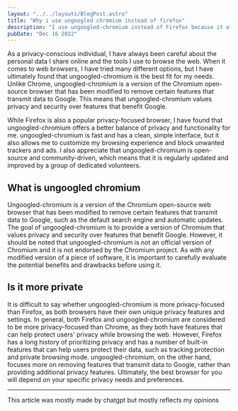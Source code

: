 ```yaml
---
layout: "../../layouts/BlogPost.astro"
title: "Why i use ungoogled chromium instead of firefox"
description: "I use ungoogled-chromium instead of Firefox because it offers a privacy-focused, customizable, and open-source alternative to Chrome that is perfect for my needs."
pubDate: "Dec 16 2022"
---
```


As a privacy-conscious individual, I have always been careful about the personal data I share online and the tools I use to browse the web. When it comes to web browsers, I have tried many different options, but I have ultimately found that ungoogled-chromium is the best fit for my needs. Unlike Chrome, ungoogled-chromium is a version of the Chromium open-source browser that has been modified to remove certain features that transmit data to Google. This means that ungoogled-chromium values privacy and security over features that benefit Google.

While Firefox is also a popular privacy-focused browser, I have found that ungoogled-chromium offers a better balance of privacy and functionality for me. ungoogled-chromium is fast and has a clean, simple interface, but it also allows me to customize my browsing experience and block unwanted trackers and ads. I also appreciate that ungoogled-chromium is open-source and community-driven, which means that it is regularly updated and improved by a group of dedicated volunteers.

## What is ungoogled chromium

Ungoogled-chromium is a version of the Chromium open-source web browser that has been modified to remove certain features that transmit data to Google, such as the default search engine and automatic updates. The goal of ungoogled-chromium is to provide a version of Chromium that values privacy and security over features that benefit Google. However, it should be noted that ungoogled-chromium is not an official version of Chromium and it is not endorsed by the Chromium project. As with any modified version of a piece of software, it is important to carefully evaluate the potential benefits and drawbacks before using it.

## Is it more private

It is difficult to say whether ungoogled-chromium is more privacy-focused than Firefox, as both browsers have their own unique privacy features and settings. In general, both Firefox and ungoogled-chromium are considered to be more privacy-focused than Chrome, as they both have features that can help protect users' privacy while browsing the web. However, Firefox has a long history of prioritizing privacy and has a number of built-in features that can help users protect their data, such as tracking protection and private browsing mode. ungoogled-chromium, on the other hand, focuses more on removing features that transmit data to Google, rather than providing additional privacy features. Ultimately, the best browser for you will depend on your specific privacy needs and preferences.

---

This article was mostly made by chatgpt but mostly reflects my opinions